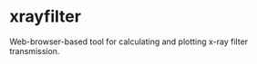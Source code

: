 xrayfilter
==========

Web-browser-based tool for calculating and plotting x-ray filter transmission.
